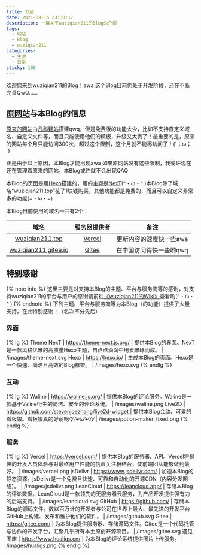 ```yaml
---
title: 欢迎
date: 2021-09-16 23:30:17
description: 一篇关于wuziqian211的Blog的介绍
tags:
  - 网站
  - Blog
  - wuziqian211
categories:
  - 生活
  - 日常
sticky: 100
---
```

欢迎您来到wuziqian211的Blog！awa
这个Blog目前仍处于开发阶段，还在不断完善QwQ……

## [原网站](https://wuziqian211.icoc.vc/)与本Blog的信息
[原来的网站](https://wuziqian211.icoc.vc/)由[凡科建站](https://jz.fkw.com/)搭建qwq，但是免费版的功能太少，比如不支持自定义域名、自定义文件等，而且只能使用他们的模板，升级又太贵了！最重要的是，原来的网站每个月只能访问300次，超过这个限制，这个月就不能再访问了！(´；ω；\`)

正是由于以上原因，本Blog才能出现awa
如果原网站没有这些限制，我或许现在还在管理着原来的网站，本Blog或许就不会出现QAQ

本Blog的页面是用[Hexo](https://hexo.io/)搭建的，用的主题是[NexT](https://theme-next.js.org/)(^・ω・^ )本Blog除了域名“wuziqian211.top”花了1块钱购买，其他功能都是免费的，而且可以自定义非常多的功能(=・ω・=)
<!-- more -->
本Blog目前使用的域名一共有2个：

| 域名 | 服务器提供者 | 备注 |
| :--: | :----------: | :--: |
| [wuziqian211.top](https://wuziqian211.top/) | [Vercel](https://vercel.com/) | 更新内容的速度快一些awa |
| [wuziqian211.gitee.io](https://wuziqian211.gitee.io/) | [Gitee](https://gitee.com/) | 在中国访问得快一些哟qwq |

## 特别感谢
{% note info %}
这里主要是对支持本Blog的主题、平台与服务商等的感谢，对支持wuziqian211的平台与用户的感谢请前往[《wuziqian211的Wiki》](/wiki/#%E7%BB%93%E6%9D%9F%E8%AF%AD)查看哟(^・ω・^ )
{% endnote %}
下列主题、平台与服务商等为本Blog（的功能）提供了大量支持，在此特别感谢！（名次不分先后）

### 界面
{% lg %}
Theme NexT | https://theme-next.js.org/ | 提供本Blog的界面。NexT是一款风格优雅的高质量Hexo主题，自点点滴滴中用爱雕琢而成。 | /images/theme-next.svg
Hexo | https://hexo.io/ | 生成本Blog的页面。Hexo是一个快速、简洁且高效的Blog框架。 | /images/hexo.svg
{% endlg %}

### 互动
{% lg %}
Waline | https://waline.js.org/ | 提供本Blog的评论服务。Waline是一款基于Valine衍生的简洁、安全的评论系统。 | /images/waline.png
Live2D | https://github.com/stevenjoezhang/live2d-widget | 提供本Blog会动、可爱的看板娘。看板娘真的好萌呀⁄(⁄ ⁄•⁄ω⁄•⁄ ⁄)⁄ | /images/potion-maker_fixed.png
{% endlg %}

### 服务
{% lg %}
Vercel | https://vercel.com/ | 提供本Blog的服务器、API。Vercel将最佳的开发人员体验与对最终用户性能的执着关注相结合，使前端团队能够做到最好。 | /images/vercel.png
jsDelivr | https://www.jsdelivr.com/ | 加速本Blog的静态资源。jsDelivr是一个免费且快速、可靠和自动化的开源CDN（内容分发网络）。 | /images/jsdelivr.png
LeanCloud | https://leancloud.app/ | 存储本Blog的评论数据。LeanCloud是一款领先的无服务器云服务，为产品开发提供强有力的后端支持。 | /images/leancloud.svg
GitHub | https://github.com/ | 存储本Blog的源码文件。数以百万计的开发者与公司在世界上最大、最先进的开发平台GitHub上构建、发布和维护他们的软件。 | /images/github.svg
Gitee | https://gitee.com/ | 为本Blog提供服务器、存储源码文件。Gitee是一个代码托管与协作的开发平台，汇聚几乎所有本土原创开源项目。 | /images/gitee.svg
遇见图床 | https://www.hualigs.cn/ | 为本Blog的评论系统提供图片上传服务。 | /images/hualigs.png
{% endlg %}
